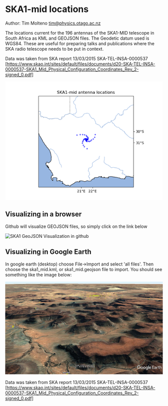 # SKA1-mid locations

Author: Tim Molteno tim@physics.otago.ac.nz


The locations current for the 196 antennas of the SKA1-MID telescope in South Africa as KML and GEOJSON files.  The
Geodetic datum used is WGS84. These are useful for preparing talks and publications where the SKA radio telescope needs to be put in context.

Data was taken from SKA report 13/03/2015 SKA-TEL-INSA-0000537 [https://www.skao.int/sites/default/files/documents/d20-SKA-TEL-INSA-0000537-SKA1_Mid_Physical_Configuration_Coordinates_Rev_2-signed_0.pdf]


![SKA1 location in africa](https://github.com/tmolteno/ska-mid-locations/blob/main/img/ska1_mid_africa.png?raw=true)

## Visualizing in a browser

Github will visualize GEOJSON files, so simply click on the link below

![SKA1 GeoJSON Visualization in github](https://github.com/tmolteno/ska-mid-locations/blob/main/ska1-mid.geojson)


## Visualizing in Google Earth

In google earth (desktop) choose File->Import and select 'all files'. Then choose the ska1_mid.kml, or ska1_mid.geojson  file to import. You should see something like the image below:

![SKA1 KML Visualization in google earth](https://github.com/tmolteno/ska-mid-locations/blob/main/img/ska1_mid_earth.jpg?raw=true)

Data was taken from SKA report 13/03/2015 SKA-TEL-INSA-0000537 [https://www.skao.int/sites/default/files/documents/d20-SKA-TEL-INSA-0000537-SKA1_Mid_Physical_Configuration_Coordinates_Rev_2-signed_0.pdf]
